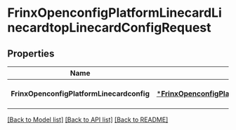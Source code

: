 # FrinxOpenconfigPlatformLinecardLinecardtopLinecardConfigRequest

## Properties
Name | Type | Description | Notes
------------ | ------------- | ------------- | -------------
**FrinxOpenconfigPlatformLinecardconfig** | [***FrinxOpenconfigPlatformLinecardLinecardtopLinecardConfig**](frinx.openconfig.platform.linecard.linecardtop.linecard.Config.md) |  | [optional] [default to null]

[[Back to Model list]](../README.md#documentation-for-models) [[Back to API list]](../README.md#documentation-for-api-endpoints) [[Back to README]](../README.md)


